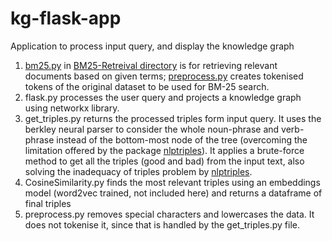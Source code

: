 # kg-flask-app
Application to process input query, and display the knowledge graph

1. [bm25.py](https://github.com/DroidRonin/kg-flask-app/blob/main/BM25-Retreival/bm25.py) in [BM25-Retreival directory](https://github.com/DroidRonin/kg-flask-app/blob/main/BM25-Retreival/) is for retrieving relevant documents based on given terms; [preprocess.py](https://github.com/DroidRonin/kg-flask-app/blob/main/BM25-Retreival/preprocess.py) creates tokenised tokens of the original dataset to be used for BM-25 search. 
2. flask.py processes the user query and projects a knowledge graph using networkx library.
3. get_triples.py returns the processed triples form input query. It uses the berkley neural parser to consider the whole noun-phrase and verb-phrase instead of the bottom-most node of the tree (overcoming the limitation offered by the package [nlptriples](https://pypi.org/project/nlptriples/)).  It applies a brute-force method to get all the triples (good and bad) from the input text, also solving the inadequacy of triples problem by [nlptriples](https://pypi.org/project/nlptriples/). 
4. CosineSimilarity.py finds the most relevant triples using an embeddings model (word2vec trained, not included here) and returns a dataframe of final triples 
5. preprocess.py removes special characters and lowercases the data. It does not tokenise it, since that is handled by the get_triples.py file.  
